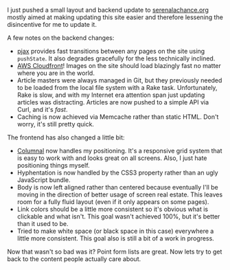 I just pushed a small layout and backend update to [serenalachance.org](//serenalachance.org) mostly aimed at making updating this site easier and therefore lessening the disincentive for me to update it.

A few notes on the backend changes:

  * [pjax](https://github.com/defunkt/jquery-pjax) provides fast transitions between any pages on the site using `pushState`. It also degrades gracefully for the less technically inclined.
  * [AWS Cloudfront](http://aws.amazon.com/cloudfront/)! Images on the site should load blazingly fast no matter where you are in the world.
  * Article masters were always managed in Git, but they previously needed to be loaded from the local file system with a Rake task. Unfortunately, Rake is slow, and with my Internet era attention span just updating articles was distracting. Articles are now pushed to a simple API via Curl, and it's _fast_.
  * Caching is now achieved via Memcache rather than static HTML. Don't worry, it's still pretty quick.

The frontend has also changed a little bit:

  * [Columnal](http://www.columnal.com/) now handles my positioning. It's a responsive grid system that is easy to work with and looks great on all screens. Also, I just hate positioning things myself.
  * Hyphentation is now handled by the CSS3 property rather than an ugly JavaScript bundle.
  * Body is now left aligned rather than centered because eventually I'll be moving in the direction of better usage of screen real estate. This leaves room for a fully fluid layout (even if it only appears on some pages).
  * Link colors should be a little more consistent so it's obvious what is clickable and what isn't. This goal wasn't achieved 100%, but it's better than it used to be.
  * Tried to make white space (or black space in this case) everywhere a little more consistent. This goal also is still a bit of a work in progress.

Now that wasn't so bad was it? Point form lists are great. Now lets try to get back to the content people actually care about.
